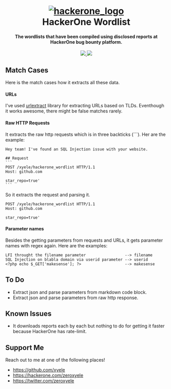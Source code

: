 
<h1 align="center">
  <br>
  <a href="https://www.hackerone.com/"><img src="https://res-1.cloudinary.com/crunchbase-production/image/upload/c_lpad,f_auto,q_auto:eco/dgsrzgjf4paklpbom6uj" alt="hackerone_logo"></a>
  <br>
  HackerOne Wordlist
  <br>
</h1>
<h4 align="center">The wordlists that have been compiled using disclosed reports at HackerOne bug bounty platform.</h4>
<p align="center">
  <a href="https://github.com/xyele/hackerone_wordlist/stargazers">
    <img src="https://img.shields.io/github/stars/xyele/hackerone_wordlist">
  </a>
  <a href="https://github.com/xyele/hackerone_wordlist/releases">
      <img src="https://img.shields.io/github/release/xyele/hackerone_wordlist">
  </a>
</p>

## Match Cases
Here is the match cases how it extracts all these data.
#### URLs
I've used [urlextract](https://github.com/lipoja/URLExtract) library for extracting URLs based on TLDs. Eventhough it works awesome, there might be false matches rarely. 
#### Raw HTTP Requests
It extracts the raw http requests which is in three backticks (\`\`\`). Her are the example:
````
Hey team! I've found an SQL Injection issue with your website.

## Request
```
POST /xyele/hackerone_wordlist HTTP/1.1
Host: github.com

star_repo=true'
```
````
So it extracts the request and parsing it.
```
POST /xyele/hackerone_wordlist HTTP/1.1
Host: github.com

star_repo=true'
```

#### Parameter names
Besides the getting parameters from requests and URLs, it gets parameter names with regex again. Here are the examples:
```
LFI throught the filename parameter                 --> filename
SQL Injection on blabla domain via userid parameter --> userid
<?php echo $_GET['makesense']; ?>                   --> makesense
```

## To Do
- Extract json and parse parameters from markdown code block.
- Extract json and parse parameters from raw http response.

## Known Issues
- It downloads reports each by each but nothing to do for getting it faster because HackerOne has rate-limit.

## Support Me
Reach out to me at one of the following places!
- https://github.com/xyele
- https://hackerone.com/zeroxyele
- https://twitter.com/zeroxyele
